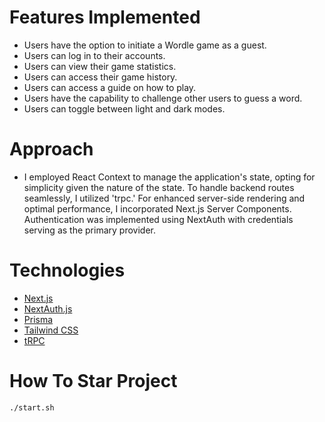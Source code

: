 

# Features Implemented

 * Users have the option to initiate a Wordle game as a guest.
 * Users can log in to their accounts.
 * Users can view their game statistics.
 * Users can access their game history.
 * Users can access a guide on how to play.
 * Users have the capability to challenge other users to guess a word.
 * Users can toggle between light and dark modes.

 # Approach

- I employed React Context to manage the application's state, opting for simplicity given the nature of the state. To handle backend routes seamlessly, I utilized 'trpc.' For enhanced server-side rendering and optimal performance, I incorporated Next.js Server Components. Authentication was implemented using NextAuth with credentials serving as the primary provider.

# Technologies 

- [Next.js](https://nextjs.org)
- [NextAuth.js](https://next-auth.js.org)
- [Prisma](https://prisma.io)
- [Tailwind CSS](https://tailwindcss.com)
- [tRPC](https://trpc.io)

# How To Star Project

```bash
./start.sh


